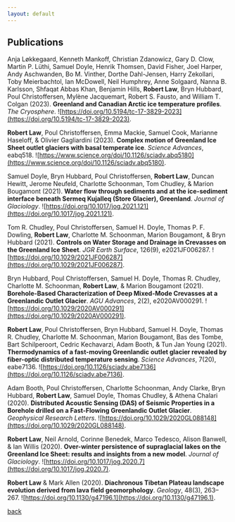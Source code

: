 ```yaml
---
layout: default
---
```


## Publications 

Anja Løkkegaard, Kenneth Mankoff, Christian Zdanowicz, Gary D. Clow, Martin P. Lüthi, Samuel Doyle, Henrik Thomsen, David Fisher, Joel Harper, Andy Aschwanden, Bo M. Vinther, Dorthe Dahl-Jensen, Harry Zekollari, Toby Meierbachtol, Ian McDowell, Neil Humphrey, Anne Solgaard, Nanna B. Karlsson, Shfaqat Abbas Khan, Benjamin Hills, **Robert Law**, Bryn Hubbard, Poul Christoffersen, Mylène Jacquemart, Robert S. Fausto, and William T. Colgan (2023). **Greenland and Canadian Arctic ice temperature profiles**. *The Cryosphere*. ![https://doi.org/10.5194/tc-17-3829-2023](https://doi.org/10.5194/tc-17-3829-2023).

**Robert Law**, Poul Christoffersen, Emma Mackie, Samuel Cook, Marianne Haseloff, & Olivier Gagliardini (2023). **Complex motion of Greenland Ice Sheet outlet glaciers with basal temperate ice**. *Science Advances*, eabq518. ![https://www.science.org/doi/10.1126/sciadv.abq5180](https://www.science.org/doi/10.1126/sciadv.abq5180).

Samuel Doyle, Bryn Hubbard, Poul Christoffersen, **Robert Law**, Duncan Hewitt, Jerome Neufeld, Charlotte Schoonman, Tom Chudley, & Marion Bougamont (2021). **Water flow through sediments and at the ice-sediment interface beneath Sermeq Kujalleq (Store Glacier), Greenland**. *Journal of Glaciology*. ![https://doi.org/10.1017/jog.2021.121](https://doi.org/10.1017/jog.2021.121).

Tom R. Chudley, Poul Christoffersen, Samuel H. Doyle, Thomas P. F. Dowling, **Robert Law**, Charlotte M. Schoonman, Marion Bougamont, & Bryn Hubbard (2021). **Controls on Water Storage and Drainage in Crevasses on the Greenland Ice Sheet**. *JGR Earth Surface*, 126(9), e2021JF006287. ![https://doi.org/10.1029/2021JF006287](https://doi.org/10.1029/2021JF006287).

Bryn Hubbard, Poul Christoffersen, Samuel H. Doyle, Thomas R. Chudley, Charlotte M. Schoonman, **Robert Law**, & Marion Bougamont (2021). **Borehole-Based Characterization of Deep Mixed-Mode Crevasses at a Greenlandic Outlet Glacier**. *AGU Advances*, 2(2), e2020AV000291. ![https://doi.org/10.1029/2020AV000291](https://doi.org/10.1029/2020AV000291).

**Robert Law**, Poul Christoffersen, Bryn Hubbard, Samuel H. Doyle, Thomas R. Chudley, Charlotte M. Schoonman, Marion Bougamont, Bas des Tombe, Bart Schilperoort, Cedric Kechavarzi, Adam Booth, & Tun Jan Young (2021). **Thermodynamics of a fast-moving Greenlandic outlet glacier revealed by fiber-optic distributed temperature sensing**. *Science Advances*, 7(20), eabe7136. ![https://doi.org/10.1126/sciadv.abe7136](https://doi.org/10.1126/sciadv.abe7136).

Adam Booth, Poul Christoffersen, Charlotte Schoonman, Andy Clarke, Bryn Hubbard, **Robert Law**, Samuel Doyle, Thomas Chudley, & Athena Chalari (2020). **Distributed Acoustic Sensing (DAS) of Seismic Properties in a Borehole drilled on a Fast-Flowing Greenlandic Outlet Glacier**. *Geophysical Research Letters*. ![https://doi.org/10.1029/2020GL088148](https://doi.org/10.1029/2020GL088148).

**Robert Law**, Neil Arnold, Corinne Benedek, Marco Tedesco, Alison Banwell, & Ian Willis (2020). **Over-winter persistence of supraglacial lakes on the Greenland Ice Sheet: results and insights from a new model**. *Journal of Glaciology*. ![https://doi.org/10.1017/jog.2020.7](https://doi.org/10.1017/jog.2020.7).

**Robert Law** & Mark Allen (2020). **Diachronous Tibetan Plateau landscape evolution derived from lava field geomorphology**. *Geology*, 48(3), 263–267. ![https://doi.org/10.1130/g47196.1](https://doi.org/10.1130/g47196.1).

[back](./)
